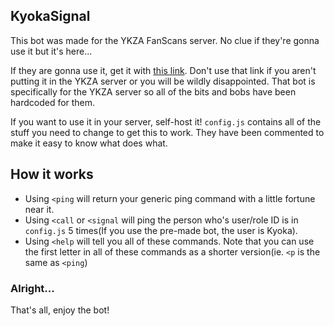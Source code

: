 ## KyokaSignal

This bot was made for the YKZA FanScans server. No clue if they're gonna use it but it's here...

If they are gonna use it, get it with [this link](https://canary.discord.com/api/oauth2/authorize?client_id=832143666679382057&permissions=134144&scope=bot). Don't use that link if you aren't putting it in the YKZA server or you will be wildly disappointed. That bot is specifically for the YKZA server so all of the bits and bobs have been hardcoded for them.

If you want to use it in your server, self-host it! `config.js` contains all of the stuff you need to change to get this to work. They have been commented to make it easy to know what does what.

## How it works

- Using `<ping` will return your generic ping command with a little fortune near it.
- Using `<call` or `<signal` will ping the person who's user/role ID is in `config.js` 5 times(If you use the pre-made bot, the user is Kyoka).
- Using `<help` will tell you all of these commands.
Note that you can use the first letter in all of these commands as a shorter version(ie. `<p` is the same as `<ping`)

### Alright...
That's all, enjoy the bot!
